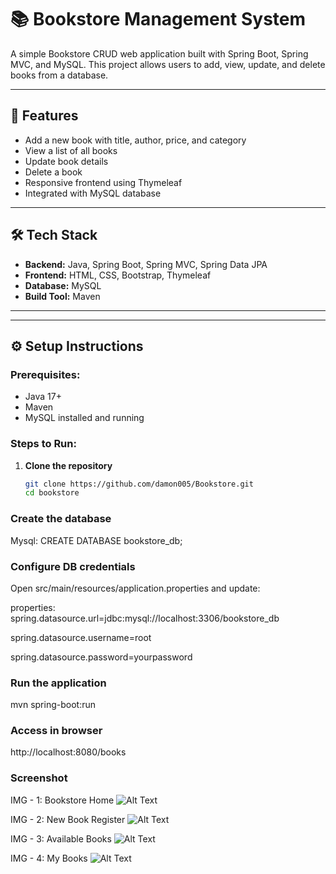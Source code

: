 # 📚 Bookstore Management System

A simple Bookstore CRUD web application built with Spring Boot, Spring MVC, and MySQL. This project allows users to add, view, update, and delete books from a database.

---

## 🚀 Features

- Add a new book with title, author, price, and category
- View a list of all books
- Update book details
- Delete a book
- Responsive frontend using Thymeleaf
- Integrated with MySQL database

---

## 🛠️ Tech Stack

- **Backend:** Java, Spring Boot, Spring MVC, Spring Data JPA
- **Frontend:** HTML, CSS, Bootstrap, Thymeleaf
- **Database:** MySQL
- **Build Tool:** Maven

---


---

## ⚙️ Setup Instructions

### Prerequisites:
- Java 17+
- Maven
- MySQL installed and running

### Steps to Run:


1. **Clone the repository**
   ```bash
   git clone https://github.com/damon005/Bookstore.git
   cd bookstore


### Create the database

Mysql:
  CREATE DATABASE bookstore_db;


### Configure DB credentials
Open src/main/resources/application.properties and update:

properties: 
   spring.datasource.url=jdbc:mysql://localhost:3306/bookstore_db
   
   spring.datasource.username=root
   
   spring.datasource.password=yourpassword


### Run the application
   mvn spring-boot:run


### Access in browser
   http://localhost:8080/books


 ### Screenshot

 IMG - 1:  Bookstore Home
![Alt Text](https://github.com/damon005/Bookstore/blob/main/assets/Screenshot%202025-06-21%20094129.png)

 IMG - 2:  New Book Register
 ![Alt Text](https://github.com/damon005/Bookstore/blob/main/assets/Screenshot%202025-06-21%20094144.png)

 IMG - 3:  Available Books
 ![Alt Text](https://github.com/damon005/Bookstore/blob/main/assets/Screenshot%202025-06-21%20094200.png)

 IMG - 4:  My Books 
 ![Alt Text](https://github.com/damon005/Bookstore/blob/main/assets/Screenshot%202025-06-21%20094211.png)

 
   
